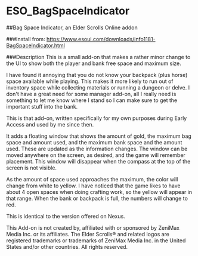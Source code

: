 # ESO_BagSpaceIndicator
##Bag Space Indicator, an Elder Scrolls Online addon

###Install from: 
https://www.esoui.com/downloads/info1181-BagSpaceIndicator.html

###Description
This is a small add-on that makes a rather minor change to the UI to show both the player and bank free space and maximum size.

I have found it annoying that you do not know your backpack (plus horse) space available while playing. This makes it more likely to run out of inventory space while collecting materials or running a dungeon or delve. I don't have a great need for some manager add-on, all I really need is something to let me know where I stand so I can make sure to get the important stuff into the bank.

This is that add-on, written specifically for my own purposes during Early Access and used by me since then.

It adds a floating window that shows the amount of gold, the maximum bag space and amount used, and the maximum bank space and the amount used. These are updated as the information changes. The window can be moved anywhere on the screen, as desired, and the game will remember placement. This window will disappear when the compass at the top of the screen is not visible.

As the amount of space used approaches the maximum, the color will change from white to yellow. I have noticed that the game likes to have about 4 open spaces when doing crafting work, so the yellow will appear in that range. When the bank or backpack is full, the numbers will change to red.

This is identical to the version offered on Nexus.


This Add-on is not created by, affiliated with or sponsored by ZeniMax Media Inc. or its affiliates. The Elder Scrolls® and related logos are registered trademarks or trademarks of ZeniMax Media Inc. in the United States and/or other countries. All rights reserved.
